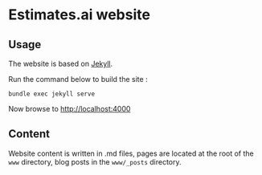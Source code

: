 # Estimates.ai website

## Usage

The website is based on [Jekyll](https://github.com/jekyll/jekyll).

Run the command below to build the site :

```
bundle exec jekyll serve
```

Now browse to [http://localhost:4000](http://localhost:4000)

## Content

Website content is written in .md files, pages are located at the root of the `www` directory, blog posts in the `www/_posts` directory.
